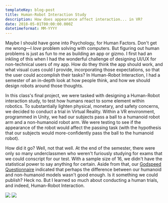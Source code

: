 ```yaml
---
templateKey: blog-post
title: Human-Robot Interaction Study
description: How does appearance affect interaction... in VR?
date: 2018-05-01T00:00:00.000Z
datetimeformat: MM-YYYY
---
```


Maybe I should have gone into Psychology, for Human Factors. Don't get me wrong&mdash;I _love_ problem solving with computers. But figuring out human problems is just as fun to me as building an app or gizmo. I first had an inkling of this when I had the wonderful challenge of designing UI/UX for non-technical users of my app. How do they think the app should work, and what visual cues could I provide, incorporating those expectations, so that the user could accomplish their tasks? In Human-Robot Interaction, I had a semester of an in-depth look at how people think, and how we should design robots around those thoughts.

In this class's final project, we were tasked with designing a Human-Robot interaction study, to test how humans react to some element within robotics. To substantially lighten physical, monetary, and safety concerns, we decided to conduct a trial in Virtual Reality. Within a VR environment, programmed in Unity, we had our subjects pass a ball to a humanoid robot arm and a non-humanoid robot arm. We were testing to see if the appearance of the robot would affect the passing task (with the hypothesis that our subjects would more-confidently pass the ball to the humanoid robot).

How did it go? Well, not that well. At the end of the semester, there were only so many underclassmen who weren't furiously studying for exams that we could conscript for our test. With a sample size of 16, we didn't have the statistical power to say anything for certain. Aside from that, our [Godspeed Questionnaire](http://www.bartneck.de/publications/2009/measurementInstrumentsRobots/) indicated that perhaps the difference between our humanoid and non-humanoid models wasn't good enough. Is it something we could publish? Heck no. But I learned so much about conducting a human trials, and indeed, Human-Robot Interaction.

<img src="/img/projects-hri.jpg">

<img src="/img/projects-hri-2.jpg">
